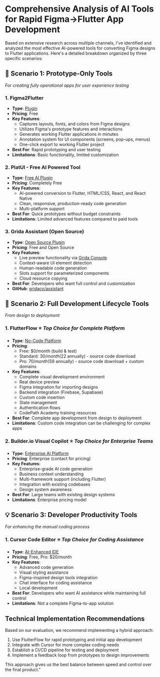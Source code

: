 # Comprehensive Analysis of AI Tools for Rapid Figma→Flutter App Development

Based on extensive research across multiple channels, I've identified and analyzed the most effective AI-powered tools for converting Figma designs to Flutter applications. Here's a detailed breakdown organized by three specific scenarios:

## 🎯 **Scenario 1: Prototype-Only Tools**
*For creating fully operational apps for user experience testing*

### **1. Figma2Flutter**
- **Type**: [Plugin](https://www.figma.com/community/plugin/1110606481076006495/figma2flutter)
- **Pricing**: Free
- **Key Features**: 
  - Captures layouts, fonts, and colors from Figma designs
  - Utilizes Figma's prototype features and interactions
  - Generates working Flutter applications in minutes
  - Annotation system for UI components (screens, pop-ups, menus)
  - One-click export to working Flutter project
- **Best For**: Rapid prototyping and user testing
- **Limitations**: Basic functionality, limited customization

### **2. PlatUI - Free AI Powered Tool**
- **Type**: [Free AI Plugin](https://www.figma.com/community/plugin/1422533951008818574/platui-free-ai-powered-figma-to-code-flutter-html-css-react-js-and-react-native)
- **Pricing**: Completely Free
- **Key Features**:
  - AI-powered conversion to Flutter, HTML/CSS, React, and React Native
  - Clean, responsive, production-ready code generation
  - Multi-platform support
- **Best For**: Quick prototypes without budget constraints
- **Limitations**: Limited advanced features compared to paid tools

### **3. Grida Assistant (Open Source)**
- **Type**: [Open Source Plugin](https://www.figma.com/community/plugin/896445082033423994/assistant-by-grida)
- **Pricing**: Free and Open Source
- **Key Features**:
  - Live preview functionality via [Grida Console](https://console.grida.co/)
  - Context-aware UI element detection
  - Human-readable code generation
  - Slots support for parameterized components
  - Cloud resource copying
- **Best For**: Developers who want full control and customization
- **GitHub**: [gridaco/assistant](https://github.com/gridaco/assistant)

## 🚀 **Scenario 2: Full Development Lifecycle Tools**
*From design to deployment*

### **1. FlutterFlow** ⭐ *Top Choice for Complete Platform*
- **Type**: [No-Code Platform](https://www.flutterflow.io/pricing)
- **Pricing**: 
  - Free: $0/month (build & test)
  - Standard: $30/month ($22 annually) - source code download
  - Pro: $70/month ($59 annually) - source code download + custom domains
- **Key Features**:
  - Complete visual development environment
  - Real device preview
  - Figma integration for importing designs
  - Backend integration (Firebase, Supabase)
  - Custom code insertion
  - State management
  - Authentication flows
  - CodePath Academy training resources
- **Best For**: Complete app development from design to deployment
- **Limitations**: Custom code integration can be challenging for complex apps

### **2. Builder.io Visual Copilot** ⭐ *Top Choice for Enterprise Teams*
- **Type**: [Enterprise AI Platform](https://www.builder.io/m/visual-copilot)
- **Pricing**: Enterprise (contact for pricing)
- **Key Features**:
  - Enterprise-grade AI code generation
  - Business context understanding
  - Multi-framework support (including Flutter)
  - Integration with existing codebases
  - Design system awareness
- **Best For**: Large teams with existing design systems
- **Limitations**: Enterprise pricing model

## 💡 **Scenario 3: Developer Productivity Tools**
*For enhancing the manual coding process*

### **1. Cursor Code Editor** ⭐ *Top Choice for Coding Assistance*
- **Type**: [AI-Enhanced IDE](https://cursor.sh/)
- **Pricing**: Free, Pro: $20/month
- **Key Features**:
  - Advanced code generation
  - Visual styling assistance
  - Figma-inspired design tools integration
  - Chat interface for coding assistance
  - Local development
- **Best For**: Developers who want AI assistance while maintaining full control
- **Limitations**: Not a complete Figma-to-app solution

## Technical Implementation Recommendations

Based on our evaluation, we recommend implementing a hybrid approach:

1. Use FlutterFlow for rapid prototyping and initial app development
2. Integrate with Cursor for more complex coding needs
3. Establish a CI/CD pipeline for testing and deployment
4. Implement a feedback loop from prototypes to design improvements

This approach gives us the best balance between speed and control over the final product."
